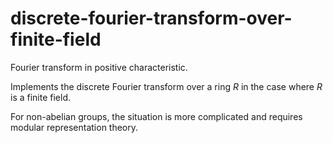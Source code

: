 # discrete-fourier-transform-over-finite-field
 Fourier transform in positive characteristic. 
 
Implements the discrete Fourier transform over a ring $R$ in the case where $R$ is a finite field.

For non-abelian groups, the situation is more complicated and requires modular representation theory.
